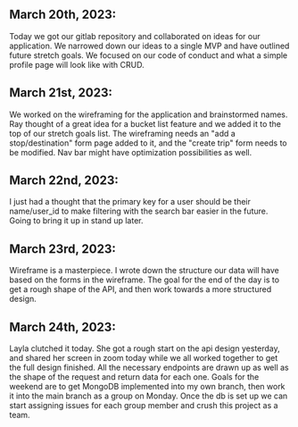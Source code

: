 ## March 20th, 2023:
Today we got our gitlab repository and collaborated on ideas for our application. We narrowed down our ideas to a single MVP and have outlined future stretch goals. We focused on our code of conduct and what a simple profile page will look like with CRUD.

## March 21st, 2023:
We worked on the wireframing for the application and brainstormed names. Ray thought of a great idea for a bucket list feature and we added it to the top of our stretch goals list. The wireframing needs an "add a stop/destination" form page added to it, and the "create trip" form needs to be modified. Nav bar might have optimization possibilities as well.

## March 22nd, 2023:
I just had a thought that the primary key for a user should be their name/user_id to make filtering with the search bar easier in the future. Going to bring it up in stand up later.

## March 23rd, 2023:
Wireframe is a masterpiece. I wrote down the structure our data will have based on the forms in the wireframe. The goal for the end of the day is to get a rough shape of the API, and then work towards a more structured design.

## March 24th, 2023:
Layla clutched it today. She got a rough start on the api design yesterday, and shared her screen in zoom today while we all worked together to get the full design finished. All the necessary endpoints are drawn up as well as the shape of the request and return data for each one. Goals for the weekend are to get MongoDB implemented into my own branch, then work it into the main branch as a group on Monday. Once the db is set up we can start assigning issues for each group member and crush this project as a team.